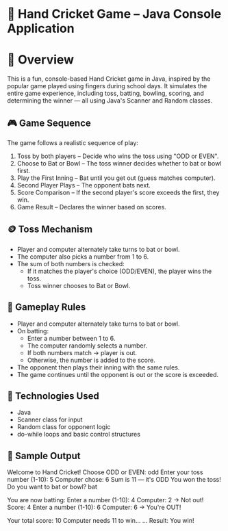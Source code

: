 # 🏏 Hand Cricket Game – Java Console Application
# 📜 Overview
This is a fun, console-based Hand Cricket game in Java, inspired by the popular game played using fingers during school days. It simulates the entire game experience, including toss, batting, bowling, scoring, and determining the winner — all using Java's Scanner and Random classes.

## 🎮 Game Sequence
The game follows a realistic sequence of play:
1. Toss by both players – Decide who wins the toss using "ODD or EVEN".
2. Choose to Bat or Bowl – The toss winner decides whether to bat or bowl first.
3. Play the First Inning – Bat until you get out (guess matches computer).
4. Second Player Plays – The opponent bats next.
5. Score Comparison – If the second player's score exceeds the first, they win.
6. Game Result – Declares the winner based on scores.

## 🪙 Toss Mechanism
- Player and computer alternately take turns to bat or bowl.
- The computer also picks a number from 1 to 6.
- The sum of both numbers is checked:
    - If it matches the player's choice (ODD/EVEN), the player wins the toss.
    - Toss winner chooses to Bat or Bowl.

## 🏏 Gameplay Rules
- Player and computer alternately take turns to bat or bowl.
- On batting:
    - Enter a number between 1 to 6.
    - The computer randomly selects a number.
    - If both numbers match → player is out.
    - Otherwise, the number is added to the score.
- The opponent then plays their inning with the same rules.
- The game continues until the opponent is out or the score is exceeded.

## 🔧 Technologies Used
- Java
- Scanner class for input
- Random class for opponent logic
- do-while loops and basic control structures

## 📸 Sample Output
Welcome to Hand Cricket!
Choose ODD or EVEN: odd
Enter your toss number (1-10): 5
Computer chose: 6
Sum is 11 — it's ODD
You won the toss!
Do you want to bat or bowl? bat

You are now batting:
Enter a number (1-10): 4
Computer: 2 → Not out! Score: 4
Enter a number (1-10): 6
Computer: 6 → You're OUT!

Your total score: 10
Computer needs 11 to win...
...
Result: You win!




